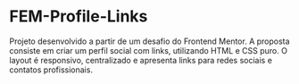 # FEM-Profile-Links
Projeto desenvolvido a partir de um desafio do Frontend Mentor. A proposta consiste em criar um perfil social com links, utilizando HTML e CSS puro. O layout é responsivo, centralizado e apresenta links para redes sociais e contatos profissionais.
